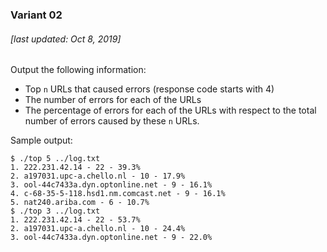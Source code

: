 ### Variant 02
###### [last updated: Oct 8, 2019]
Output the following information:

* Top `n` URLs that caused errors (response code starts with 4)
* The number of errors for each of the URLs
* The percentage of errors for each of the URLs with respect to the total number of errors caused by these `n` URLs.

Sample output:
```
$ ./top 5 ../log.txt 
1. 222.231.42.14 - 22 - 39.3%
2. a197031.upc-a.chello.nl - 10 - 17.9%
3. ool-44c7433a.dyn.optonline.net - 9 - 16.1%
4. c-68-35-5-118.hsd1.nm.comcast.net - 9 - 16.1%
5. nat240.ariba.com - 6 - 10.7%
$ ./top 3 ../log.txt 
1. 222.231.42.14 - 22 - 53.7%
2. a197031.upc-a.chello.nl - 10 - 24.4%
3. ool-44c7433a.dyn.optonline.net - 9 - 22.0%
```
